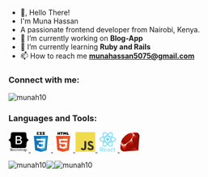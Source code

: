 <!-- <img align="centre" src="https://assets.toptal.io/images?url=https://bs-uploads.toptal.io/blackfish-uploads/components/blog_post_page/content/cover_image_file/cover_image/951302/retina_500x200_cover-default-cover-9-e9e2a4e027551681be020a158ca8db2c.png" /> -->


- 👋, Hello There!
- I'm Muna Hassan
- A passionate frontend developer from Nairobi, Kenya.
- 🔭 I’m currently working on **Blog-App**
- 🌱 I’m currently learning **Ruby and Rails**
- 📫 How to reach me **munahassan5075@gmail.com**
<!--    <img align="right" src= "" /> -->
<h3 align="left">Connect with me:</h3>
<p align="left">
<!--   
<a href="https://instagram.com/_munah10._" target="blank"><img align="center" src="https://raw.githubusercontent.com/rahuldkjain/github-profile-readme-generator/master/src/images/icons/Social/instagram.svg" alt="_munah10._" height="30" width="40" /></a> -->
</p>
<p align="left"> <img src="https://komarev.com/ghpvc/?username=munah10&label=Profile%20views&color=0e75b6&style=flat" alt="munah10" /> </p>

<h3 align="left">Languages and Tools:</h3>
<p align="left"> <a href="https://getbootstrap.com" target="_blank" rel="noreferrer"> <img src="https://raw.githubusercontent.com/devicons/devicon/master/icons/bootstrap/bootstrap-plain-wordmark.svg" alt="bootstrap" width="40" height="40"/> </a> <a href="https://www.w3schools.com/css/" target="_blank" rel="noreferrer"> <img src="https://raw.githubusercontent.com/devicons/devicon/master/icons/css3/css3-original-wordmark.svg" alt="css3" width="40" height="40"/> </a> <a href="https://www.w3.org/html/" target="_blank" rel="noreferrer"> <img src="https://raw.githubusercontent.com/devicons/devicon/master/icons/html5/html5-original-wordmark.svg" alt="html5" width="40" height="40"/> </a> <a href="https://developer.mozilla.org/en-US/docs/Web/JavaScript" target="_blank" rel="noreferrer"> <img src="https://raw.githubusercontent.com/devicons/devicon/master/icons/javascript/javascript-original.svg" alt="javascript" width="40" height="40"/> </a> <a href="https://reactjs.org/" target="_blank" rel="noreferrer"> <img src="https://raw.githubusercontent.com/devicons/devicon/master/icons/react/react-original-wordmark.svg" alt="react" width="40" height="40"/> </a> <a href="https://www.ruby-lang.org/en/" target="_blank" rel="noreferrer"> <img src="https://raw.githubusercontent.com/devicons/devicon/master/icons/ruby/ruby-original.svg" alt="ruby" width="40" height="40"/> </a> </p>
<p><img align="left" src="https://github-readme-stats.vercel.app/api/top-langs?username=munah10&show_icons=true&locale=en&layout=compact" alt="munah10" /></p>

<p><img align="left" src="https://github-readme-stats.vercel.app/api?username=munah10&show_icons=true&theme=tokyonight" /> </p>


<p><img align="left" src="https://github-readme-streak-stats.herokuapp.com/?user=munah10&" alt="munah10" /></p>

